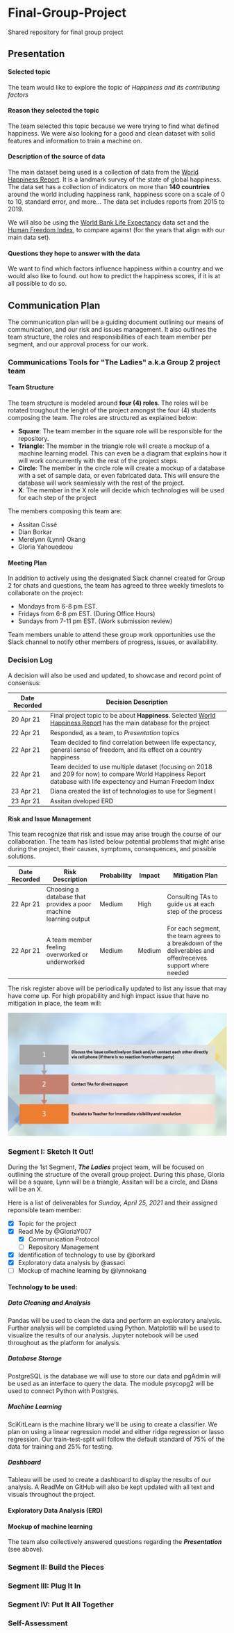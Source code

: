 # Final-Group-Project
Shared repository for final group project

## Presentation

#### Selected topic
The team would like to explore the topic of *Happiness and its contributing factors*

#### Reason they selected the topic 
The team selected this topic because we were trying to find what defined happiness. We were also looking for a good and clean dataset with solid features and information to train a machine on.

#### Description of the source of data
The main dataset being used is a collection of data from the [World Happiness Report](https://www.kaggle.com/unsdsn/world-happiness). It is a landmark survey of the state of global happiness. The data set has a collection of indicators on more than **140 countries** around the world including happiness rank, happiness score on a scale of 0 to 10, standard error, and more… The data set includes reports from 2015 to 2019. 

We will also be using the [World Bank Life Expectancy](https://data.worldbank.org/indicator/SP.DYN.LE00.IN) data set and the [Human Freedom Index](https://www.kaggle.com/gsutters/the-human-freedom-index), to compare against (for the years that align with our main data set). 

#### Questions they hope to answer with the data
We want to find which factors influence happiness within a country and we would also like to found. out how to predict the happiness scores, if it is at all possible to do so.

## Communication Plan

The communication plan will be a guiding document outlining our means of communication, and our risk and issues management. It also outlines the team structure, the roles and responsibilities of each team member per segment, and our approval process for our work.

### Communications Tools for "The Ladies" a.k.a Group 2 project team

#### Team Structure

The team structure is modeled around **four (4) roles**. The roles will be rotated troughout the lenght of the project amongst the four (4) students composing the team. The roles are structured as explained below:
- **Square**: The team member in the square role will be responsible for the repository.
- **Triangle**: The member in the triangle role will create a mockup of a machine learning model. This can even be a diagram that explains how it will work concurrently with the rest of the project steps.
- **Circle**: The member in the circle role will create a mockup of a database with a set of sample data, or even fabricated data. This will ensure the database will work seamlessly with the rest of the project.
- **X**: The member in the X role will decide which technologies will be used for each step of the project

The members composing this team are:
- Assitan Cissé
- Dian Borkar
- Merelynn (Lynn) Okang
- Gloria Yahouedeou

#### Meeting Plan

In addition to actively using the designated Slack channel created for Group 2 for chats and questions, the team has agreed to three weekly timeslots to collaborate on the project:
- Mondays from 6-8 pm EST.
- Fridays from 6-8 pm EST. (During Office Hours)
- Sundays from 7-11 pm EST. (Work submission review)

Team members unable to attend these group work opportunities use the Slack channel to notify other members of progress, issues, or availability.

### Decision Log

A decision will also be used and updated, to showcase and record point of consensus:

| Date Recorded | Decision Description |
| ------------- | ------------- |
| 20 Apr 21  | Final project topic to be about **Happiness**. Selected [World Happiness Report](https://www.kaggle.com/unsdsn/world-happiness) has the main database for the project |
| 22 Apr 21  | Responded, as a team, to *Presentation* topics |
| 22 Apr 21  | Team decided to find correlation between life expectancy, general sense of freedom, and its effect on a country happiness |
| 22 Apr 21   | Team decided to use multiple dataset (focusing on 2018 and 209 for now) to compare World Happiness Report database with life expectency and Human Freedom Index   |
| 23 Apr 21   | Diana created the list of technologies to use for Segment I|
| 23 Apr 21  | Assitan dveloped ERD |


#### Risk and Issue Management

This team recognize that risk and issue may arise trough the course of our collaboration. The team has listed below potential problems that might arise during the project, their causes, symptoms, consequences, and possible solutions.

| Date Recorded | Risk Description | Probability | Impact | Mitigation Plan |
| ------------- | ------------- | ------------- | ------------- | ------------- |
| 22 Apr 21  | Choosing a database that provides a poor machine learning output  | Medium | High  | Consulting TAs to guide us at each step of the process |
| 22 Apr 21  | A team member feeling overworked or underworked  | Medium  | Medium  | For each segment, the team agrees to a breakdown of the deliverables and offer/receives support where needed   |
     

The risk register above will be periodically updated to list any issue that may have come up. For high propability and high impact issue that have no mitigation in place, the team will:

![Risk Escalation Process](https://github.com/GloriaY007/Final-Group-Project-/blob/GloriaY-S/Risk%20Ecalation%20Process.png)

### Segment I: Sketch It Out!

During the 1st Segment,  ***The Ladies*** project team, will be focused on outlining the structure of the overall group project. During this phase, Gloria will be a square, Lynn will be a triangle, Assitan will be a circle, and Diana will be an X.

Here is a list of deliverables for *Sunday, April 25, 2021* and their assigned reponsible team member:
- [x] Topic for the project 
- [x] Read Me by @GloriaY007
     - [x] Communication Protocol
     - [ ] Repository Management
- [x] Identification of technology to use by @borkard
- [x] Exploratory data analysis by @assaci
- [ ] Mockup of machine learning by @lynnokang

#### Technology to be used:
##### Data Cleaning and Analysis
Pandas will be used to clean the data and perform an exploratory analysis. Further analysis will be completed using Python. Matplotlib will be used to visualize the results of our analysis. Jupyter notebook will be used throughout as the platform for analysis.

##### Database Storage
PostgreSQL is the database we will use to store our data and pgAdmin will be used as an interface to query the data. The module psycopg2 will be used to connect Python with Postgres.

##### Machine Learning
SciKitLearn is the machine library we'll be using to create a classifier. We plan on using a linear regression model and either ridge regression or lasso regression. Our train-test-split will follow the default standard of 75% of the data for training and 25% for testing.

##### Dashboard
Tableau will be used to create a dashboard to display the results of our analysis. A ReadMe on GitHub will also be kept updated with all text and visuals throughout the project.


#### Exploratory Data Analysis (ERD)


#### Mockup of machine learning


The team also collectively answered questions regarding the ***Presentation*** (see above). 

### Segment II: Build the Pieces

### Segment III: Plug It In

### Segment IV: Put It All Together

### Self-Assessment
